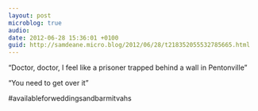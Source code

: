```yaml
---
layout: post
microblog: true
audio: 
date: 2012-06-28 15:36:01 +0100
guid: http://samdeane.micro.blog/2012/06/28/t218352055532785665.html
---
```

“Doctor, doctor, I feel like a prisoner trapped behind a wall in Pentonville”

“You need to get over it”

#availableforweddingsandbarmitvahs
